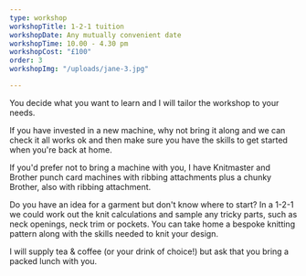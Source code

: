 ```yaml
---
type: workshop
workshopTitle: 1-2-1 tuition
workshopDate: Any mutually convenient date
workshopTime: 10.00 - 4.30 pm
workshopCost: "£100"
order: 3
workshopImg: "/uploads/jane-3.jpg"

---
```

You decide what you want to learn and I will tailor the workshop to your needs.

If you have invested in a new machine, why not bring it along and we can check it all works ok and then make sure you have the skills to get started when you're back at home.

If you'd prefer not to bring a machine with you, I have Knitmaster and Brother punch card machines with ribbing attachments plus a chunky Brother, also with ribbing attachment.

Do you have an idea for a garment but don't know where to start? In a 1-2-1 we could work out the knit calculations and sample any tricky parts, such as neck openings, neck trim or pockets. You can take home a bespoke knitting pattern along with the skills needed to knit your design.

I will supply tea & coffee (or your drink of choice!) but ask that you bring a packed lunch with you.